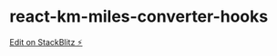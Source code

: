 # react-km-miles-converter-hooks

[Edit on StackBlitz ⚡️](https://stackblitz.com/edit/react-km-miles-converter-xj5yqx)